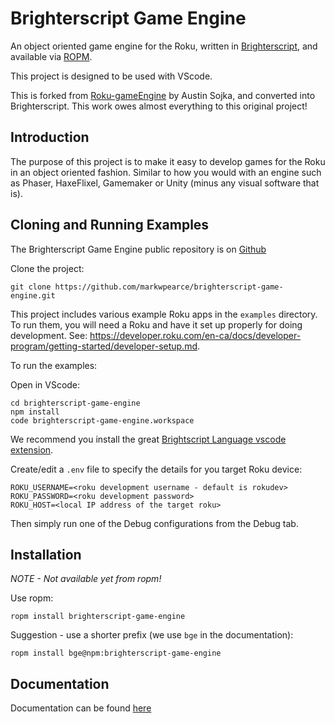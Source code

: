 # Brighterscript Game Engine

An object oriented game engine for the Roku, written in [Brighterscript](https://github.com/rokucommunity/brighterscript), and available via [ROPM](https://github.com/rokucommunity/ropm).

This project is designed to be used with VScode.

This is forked from [Roku-gameEngine](https://github.com/Romans-I-XVI/Roku-gameEngine) by Austin Sojka, and converted into Brighterscript. This work owes almost everything to this original project!

## Introduction

The purpose of this project is to make it easy to develop games for the Roku in an object oriented fashion. Similar to how you would with an engine such as Phaser, HaxeFlixel, Gamemaker or Unity (minus any visual software that is).

## Cloning and Running Examples

The Brighterscript Game Engine public repository is on [Github](https://github.com/markwpearce/brighterscript-game-engine/)

Clone the project:

```
git clone https://github.com/markwpearce/brighterscript-game-engine.git
```

This project includes various example Roku apps in the `examples` directory. To run them, you will need a Roku and have it set up properly for doing development. See: https://developer.roku.com/en-ca/docs/developer-program/getting-started/developer-setup.md.

To run the examples:

Open in VScode:

```
cd brighterscript-game-engine
npm install
code brighterscript-game-engine.workspace
```

We recommend you install the great [Brightscript Language vscode extension](https://marketplace.visualstudio.com/items?itemName=RokuCommunity.brightscript).

Create/edit a `.env` file to specify the details for you target Roku device:

```env
ROKU_USERNAME=<roku development username - default is rokudev>
ROKU_PASSWORD=<roku development password>
ROKU_HOST=<local IP address of the target roku>
```

Then simply run one of the Debug configurations from the Debug tab.

## Installation

_NOTE - Not available yet from ropm!_

Use ropm:

```
ropm install brighterscript-game-engine
```

Suggestion - use a shorter prefix (we use `bge` in the documentation):

```
ropm install bge@npm:brighterscript-game-engine
```

## Documentation

Documentation can be found [here](https://markwpearce.github.io/brighterscript-game-engine)
